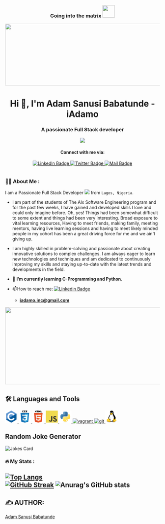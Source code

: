 <div align="center">
<h3>Going into the matrix <img src="https://media.giphy.com/media/NGYowAJeEotYRtVzmN/giphy.gif" width="40" height="40"/></h3>
  <img src="https://media.giphy.com/media/zXmbOaTpbY6mA/giphy.gif" width="1000" height="200"/>
</div>
<h1 align="center">Hi 👋, I'm Adam Sanusi Babatunde - iAdamo</h1>
<h3 align="center">A passionate Full Stack developer</h3>
<div align="center">
  <img src="https://media.giphy.com/media/RbDKaczqWovIugyJmW/giphy.gif" width="400"/>
  <div id="badges">
   <h4>Connect with me via:</h4>
  <a href="https://www.linkedin.com/in/adam-s-73b416241">
    <img src="https://img.shields.io/badge/LinkedIn-blue?style=for-the-badge&logo=linkedin&logoColor=white" alt="LinkedIn Badge"/>
  </a>
  <a href="https://twitter.com/iAdamosoft">
    <img src="https://img.shields.io/badge/Twitter-blue?style=for-the-badge&logo=twitter&logoColor=white" alt="Twitter Badge"/>
  </a>
  <a href="mailto:iadamo.inc@gmail.com">
    <img src="https://img.shields.io/badge/Mail-hue?style=for-the-badge&logo=Mail.google&logoColor=white" alt="Mail Badge"/>
  </a>
</div>
  <img src="https://komarev.com/ghpvc/?username=iAdamo&style=flat-square&color=blue" alt=""/>
</div>

### :man_technologist: About Me :
I am a Passionate Full Stack Developer <img src="https://media.giphy.com/media/WUlplcMpOCEmTGBtBW/giphy.gif" width="30"> from `Lagos, Nigeria`.
- I am part of the students of The Alx Software Engineering program and for the past few weeks, I have gained and developed skills I love and could only imagine before. 
Oh, yes! Things had been somewhat difficult to some extent and things had been very interesting. Broad exposure to vital learning resources, Having to meet friends, making family, meeting mentors, having live learning sessions and having to meet likely minded people in my cohort has been a great driving force for me and we ain't giving up.<br>

- I am highly skilled in problem-solving and passionate about creating innovative solutions to complex challenges. I am always eager to learn new technologies and techniques and am dedicated to continuously improving my skills and staying up-to-date with the latest trends and developments in the field.

- :seedling:   **I’m currently learning C-Programming and Python**.

- :mailbox:How to reach me: [![Linkedin Badge](https://img.shields.io/badge/LinkedIn-blue?style=for-the-badge&logo=LinkedIn&logoColor=white)](https://www.linkedin.com/in/adam-s-73b416241)
  - **iadamo.inc@gmail.com**
  
<img src="https://media.giphy.com/media/fmkYSBlJt3XjNF6p9c/giphy.gif" width="1000" height="250"/>

## :hammer_and_wrench: Languages and Tools
<p align="left"> <a href="https://www.cprogramming.com/" target="_blank" rel="noreferrer"> <img src="https://raw.githubusercontent.com/devicons/devicon/master/icons/c/c-original.svg" alt="c" width="40" height="40"/> </a> <a href="https://www.w3schools.com/css/" target="_blank" rel="noreferrer"> <img src="https://raw.githubusercontent.com/devicons/devicon/master/icons/css3/css3-original-wordmark.svg" alt="css3" width="40" height="40"/> </a> <a href="https://www.w3.org/html/" target="_blank" rel="noreferrer"> <img src="https://raw.githubusercontent.com/devicons/devicon/master/icons/html5/html5-original-wordmark.svg" alt="html5" width="40" height="40"/> </a> <a href="https://developer.mozilla.org/en-US/docs/Web/JavaScript" target="_blank" rel="noreferrer"> <img src="https://raw.githubusercontent.com/devicons/devicon/master/icons/javascript/javascript-original.svg" alt="javascript" width="40" height="40"/> </a> <a href="https://www.python.org" target="_blank" rel="noreferrer"> <img src="https://raw.githubusercontent.com/devicons/devicon/master/icons/python/python-original.svg" alt="python" width="40" height="40"/> </a> <a href="https://www.vagrantup.com/" target="_blank" rel="noreferrer"> <img src="https://www.vectorlogo.zone/logos/vagrantup/vagrantup-icon.svg" alt="vagrant" width="40" height="40"/> </a>
<a href="https://git-scm.com/" target="_blank" rel="noreferrer"> <img src="https://www.vectorlogo.zone/logos/git-scm/git-scm-icon.svg" alt="git" width="40" height="40"/> </a>
<a href="https://www.linux.org/" target="_blank" rel="noreferrer"> <img src="https://raw.githubusercontent.com/devicons/devicon/master/icons/linux/linux-original.svg" alt="linux" width="40" height="40"/> </a></p>

## Random Joke Generator

![Jokes Card](https://readme-jokes.vercel.app/api)

### :fire: My Stats :
[![Top Langs](https://github-readme-stats.vercel.app/api/top-langs/?username=iAdamo&layout=compact&theme=vision-friendly-dark)](iAdamo)\
[![GitHub Streak](http://github-readme-streak-stats.herokuapp.com?user=iAdamo&theme=hacker&background=000000)](iAdamo)
![Anurag's GitHub stats](https://github-readme-stats.vercel.app/api?username=iAdamo&show_icons=true&theme=transparent)
----
## :writing_hand: AUTHOR:
[Adam Sanusi Babatunde](https://github.com/iAdamo)

